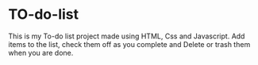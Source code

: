# TO-do-list

This is my To-do list project made using HTML, Css and Javascript. 
Add items to the list, check them off as you complete and Delete or trash them when you are done.
